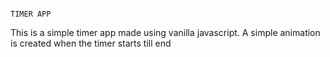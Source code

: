                                                                           TIMER APP
                                                                            
This is a simple timer app made using vanilla javascript. A simple animation is created when the timer starts till end                                                                         
